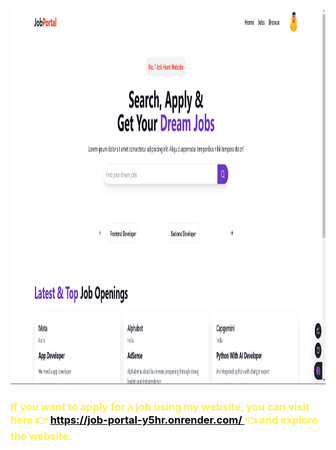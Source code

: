 <img src="https://github.com/Code2With-Pratik/Job-Portal/blob/main/image.png?raw=true" alt="Girl in a jacket"  height="600">

<h3 style="color: #fff346;">
  If you want to apply for a job using my website, you can visit here 👉 
  <a href="https://job-portal-y5hr.onrender.com/" target="_blank" style="color: #000000; text-decoration: underline;">
    https://job-portal-y5hr.onrender.com/
  </a> 👈 and explore the website.
</h3>

